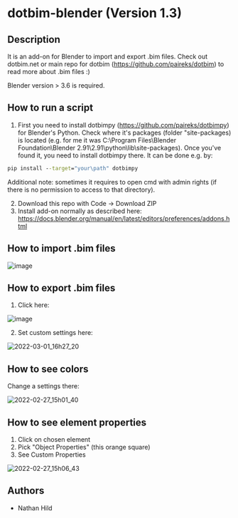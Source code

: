 # dotbim-blender (Version 1.3)

## Description

It is an add-on for Blender to import and export .bim files. Check out dotbim.net or main repo for dotbim (https://github.com/paireks/dotbim) to read more about .bim files :)

Blender version > 3.6 is required.

## How to run a script

1. First you need to install dotbimpy (https://github.com/paireks/dotbimpy) for Blender's Python. Check where it's packages (folder "site-packages) is located (e.g. for me it was C:\Program Files\Blender Foundation\Blender 2.91\2.91\python\lib\site-packages). Once you've found it, you need to install dotbimpy there. It can be done e.g. by:
```cmd
pip install --target="your\path" dotbimpy
```
Additional note: sometimes it requires to open cmd with admin rights (if there is no permission to access to that directory).

2. Download this repo with Code -> Download ZIP
3. Install add-on normally as described here: https://docs.blender.org/manual/en/latest/editors/preferences/addons.html

## How to import .bim files

![image](https://user-images.githubusercontent.com/47977819/156197378-2735f7af-26c3-41b7-ab60-09925d0d4837.png)

## How to export .bim files

1. Click here:

![image](https://user-images.githubusercontent.com/47977819/156197550-f504a6af-e636-4478-8e8a-82bc0b42c20c.png)

2. Set custom settings here:

![2022-03-01_16h27_20](https://user-images.githubusercontent.com/47977819/156197614-4ad4f95b-550c-4e21-9569-684ea73ad1d8.png)


## How to see colors

Change a settings there:

![2022-02-27_15h01_40](https://user-images.githubusercontent.com/47977819/155885542-71111efa-5cf8-4ef5-8410-28addb5adb0f.png)

## How to see element properties

1. Click on chosen element
2. Pick "Object Properties" (this orange square)
3. See Custom Properties

![2022-02-27_15h06_43](https://user-images.githubusercontent.com/47977819/155885748-ac813c5e-4427-4807-97f2-b92cc6284da1.png)

## Authors

- Nathan Hild
